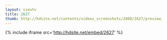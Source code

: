 ```yaml
---
layout: sieutv
title: 2627
thumb: http://hdsite.net/contents/videos_screenshots/2000/2627/preview_360p.mp4.jpg
---
```

{% include iframe src='http://hdsite.net/embed/2627' %}
 
